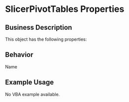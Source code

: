 # SlicerPivotTables Properties

## Business Description
This object has the following properties:

## Behavior
Name

## Example Usage
No VBA example available.